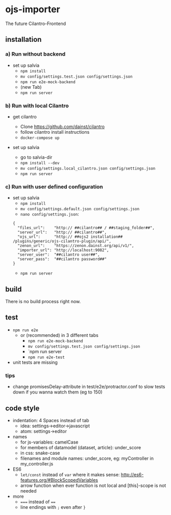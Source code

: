 # ojs-importer
The future Cilantro-Frontend

## installation

### a) Run without backend
- set up salvia
    - `npm install`
    - `mv config/settings.test.json config/settings.json`
    - `npm run e2e-mock-backend`
    - (new Tab)
    - `npm run server`

### b) Run with local Cilantro
- get cilantro
    - Clone https://github.com/dainst/cilantro
    - follow cilantro install instructions
    - `docker-compose up`
   
- set up salvia
    - go to salvia-dir
    - `npm install --dev`
    - `mv config/settings.local_cilantro.json config/settings.json`
    - `npm run server`

### c) Run with user defined configuration
- set up salvia
    - `npm install`
    - `mv config/settings.default.json config/settings.json`
    - `nano config/settings.json`:
    ```
    {
      "files_url":    "http:// ##cilantro## / ##staging_folder##",
      "server_url":   "http:// ##cilantro##",
      "ojs_url":      "http:// ##ojs2 installation## /plugins/generic/ojs-cilantro-plugin/api/",
      "zenon_url":    "https://zenon.dainst.org/api/v1/",
      "importer_url": "http://localhost:9082",
      "server_user":  "##cilantro user##",
      "server_pass":  "##cilantro password##"
    }
    ```
     - `npm run server`

## build
There is no build process right now.

## test
- `npm run e2e`
    - or (recommended) in 3 different tabs
        - `npm run e2e-mock-backend`
        - `mv config/settings.test.json config/settings.json`
        - `npm run server
        - `npm run e2e-test`
- unit tests are missing 

### tips

- change promisesDelay-attribute in  test/e2e/protractor.conf to slow tests down if you wanna watch them (eg to 150)


## code style

- indentation: 4 Spaces instead of tab
    - idea: settings->editor->javascript
    - atom: settings->editor
- names
    - for js-variables: camelCase 
    - for members of datamodel (dataset, article): under_score
    - in css: snake-case 
    - filenames and module names: under_score, eg: myController in my_controller.js
- ES6
    - `let/const` instead of `var` where it makes sense: http://es6-features.org/#BlockScopedVariables
    - arrow function when ever function is not local and [this]-scope is not needed
- more    
    - `===` instead of `==`
    - line endings with `;` even after `}` 
    